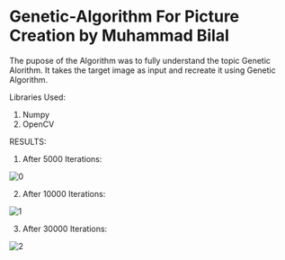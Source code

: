# Genetic-Algorithm For Picture Creation by Muhammad Bilal

The pupose of the Algorithm was to fully understand the topic Genetic Alorithm. It takes the target image as input and recreate it using Genetic Algorithm.

Libraries Used: 
1. Numpy
2. OpenCV 

RESULTS:
1. After 5000 Iterations:


![0](https://user-images.githubusercontent.com/32039617/122625681-d4a75880-d0bf-11eb-9a8f-61291ed46848.PNG)


2. After 10000 Iterations:


![1](https://user-images.githubusercontent.com/32039617/122625723-06b8ba80-d0c0-11eb-98c6-dcaba31b6a12.PNG)


3. After 30000 Iterations:


![2](https://user-images.githubusercontent.com/32039617/122625734-1506d680-d0c0-11eb-990c-dade8e6aa95f.PNG)
